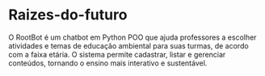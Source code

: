 # Raizes-do-futuro
O RootBot é um chatbot em Python POO que ajuda professores a escolher atividades e temas de educação ambiental para suas turmas, de acordo com a faixa etária. O sistema permite cadastrar, listar e gerenciar conteúdos, tornando o ensino mais interativo e sustentável.
